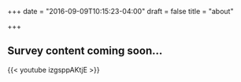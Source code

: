 +++
date = "2016-09-09T10:15:23-04:00"
draft = false
title = "about"

+++

## Survey content coming soon...
{{< youtube izgsppAKtjE >}}
